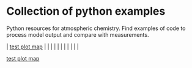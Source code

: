 # Collection of python examples
<!--
.. title: Python examples for atmospheric chemistry
.. date: 2020-03-26
.. tags: atmospheric chemistry python examples gallery
.. description: Based off the Unidata one-stop shop for Python in atmospheric science and meteorology
.. author: rrb
-->

Python resources for atmospheric chemistry. Find examples of code to process model output and compare with measurements.

| [test plot map](https://nbviewer.jupyter.org/github/NCAR/CAM-chem/blob/master/docs/jupyter_notebook_examples/plot_map.ipynb) 
|    |   |   |   |
|   |   |   |   |   |

[test plot map](https://nbviewer.jupyter.org/github/NCAR/CAM-chem/blob/master/docs/jupyter_notebook_examples/plot_map.ipynb) 
